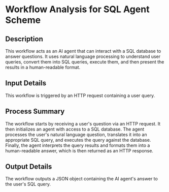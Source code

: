 # Workflow Analysis for SQL Agent Scheme

## Description
This workflow acts as an AI agent that can interact with a SQL database to answer questions. It uses natural language processing to understand user queries, convert them into SQL queries, execute them, and then present the results in a human-readable format.

## Input Details
This workflow is triggered by an HTTP request containing a user query.

## Process Summary
The workflow starts by receiving a user's question via an HTTP request. It then initializes an agent with access to a SQL database. The agent processes the user's natural language question, translates it into an appropriate SQL query, and executes the query against the database. Finally, the agent interprets the query results and formats them into a human-readable answer, which is then returned as an HTTP response.

## Output Details
The workflow outputs a JSON object containing the AI agent's answer to the user's SQL query.
